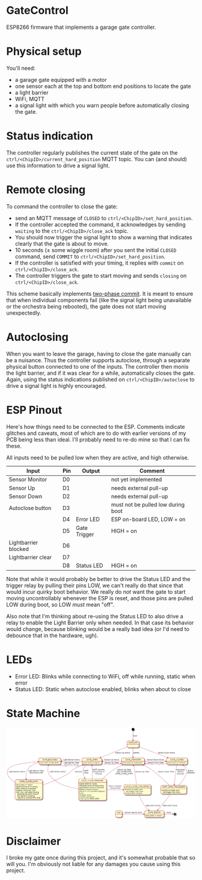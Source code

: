# GateControl

ESP8266 firmware that implements a garage gate controller.

# Physical setup

You'll need:

* a garage gate equipped with a motor
* one sensor each at the top and bottom end positions to locate the gate
* a light barrier
* WiFi, MQTT
* a signal light with which you warn people before automatically closing the gate.

# Status indication

The controller regularly publishes the current state of the gate on the `ctrl/<ChipID>/current_hard_position` MQTT topic. You can (and should) use this information to drive a signal light.

# Remote closing

To command the controller to close the gate:

* send an MQTT message of `CLOSED` to `ctrl/<ChipID>/set_hard_position`.
* If the controller accepted the command, it acknowledges by sending `waiting` to the `ctrl/<ChipID>/close_ack` topic.
* You should now trigger the signal light to show a warning that indicates clearly that the gate is about to move.
* 10 seconds (± some wiggle room) after you sent the initial `CLOSED` command, send `COMMIT` to `ctrl/<ChipID>/set_hard_position`.
* If the controller is satisfied with your timing, it replies with `commit` on `ctrl/<ChipID>/close_ack`.
* The controller triggers the gate to start moving and sends `closing` on `ctrl/<ChipID>/close_ack`.

This scheme basically implements [two-phase commit](https://en.wikipedia.org/wiki/Two-phase_commit_protocol). It is meant to ensure that when individual components fail (like the signal light being unavailable or the orchestra<ChipID> being rebooted), the gate does not start moving unexpectedly.

# Autoclosing

When you want to leave the garage, having to close the gate manually can be a nuisance. Thus the controller supports autoclose, through a separate physical button connected to one of the inputs. The controller then moni<ChipID>s the light barrier, and if it was clear for a while, automatically closes the gate. Again, using the status indications published on `ctrl/<ChipID>/autoclose` to drive a signal light is highly encouraged.

# ESP Pinout

Here's how things need to be connected to the ESP. Comments indicate glitches and caveats, most of which are to do with earlier versions of my PCB being less than ideal. I'll probably need to re-do mine so that I can fix these.

All inputs need to be pulled low when they are active, and high otherwise.

| Input                | Pin           | Output       | Comment                            |
| -------------------- | ------------- | ------------ | ---------------------------------- |
| Sensor Monitor       | D0            |              | not yet implemented                |
| Sensor Up            | D1            |              | needs external pull-up             |
| Sensor Down          | D2            |              | needs external pull-up             |
| Autoclose button     | D3            |              | must not be pulled low during boot |
|                      | D4            | Error LED    | ESP on-board LED, LOW = on         |
|                      | D5            | Gate Trigger | HIGH = on                          |
| Lightbarrier blocked | D6            |              |                                    |
| Lightbarrier clear   | D7            |              |                                    |
|                      | D8            | Status LED   | HIGH = on                          |

Note that while it would probably be better to drive the Status LED and the trigger relay by pulling their pins LOW, we can't really do that since that would incur quirky boot behavior. We really do _not_ want the gate to start moving uncontrollably whenever the ESP is reset, and those pins are pulled LOW during boot, so LOW _must_ mean "off".

Also note that I'm thinking about re-using the Status LED to also drive a relay to enable the Light Barrier only when needed. In that case its behavior would change, because blinking would be a really bad idea (or I'd need to debounce that in the hardware, ugh).

# LEDs

* Error LED: Blinks while connecting to WiFi, off while running, static when error
* Status LED: Static when autoclose enabled, blinks when about to close

# State Machine

![statemachine](docs/statemachine.png)

# Disclaimer

I broke my gate once during this project, and it's somewhat probable that so will you. I'm obviously not liable for any damages you cause using this project.
